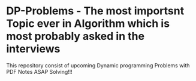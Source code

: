 # DP-Problems - The most importsnt Topic ever in Algorithm which is most probably asked in the interviews
This repository consist of upcoming Dynamic programming Problems with PDF Notes ASAP Solving!!!
